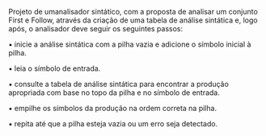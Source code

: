 Projeto de umanalisador sintático, com a proposta de analisar um conjunto First e Follow, através da criação de uma tabela de análise sintática e, logo após, o analisador deve seguir os seguintes passos:

▪ inicie a análise sintática com a pilha vazia e adicione o símbolo inicial à pilha.

▪ leia o símbolo de entrada.

▪ consulte a tabela de análise sintática para encontrar a produção apropriada com base no topo da pilha e no símbolo de entrada.

▪ empilhe os símbolos da produção na ordem correta na pilha.

▪ repita até que a pilha esteja vazia ou um erro seja detectado.
